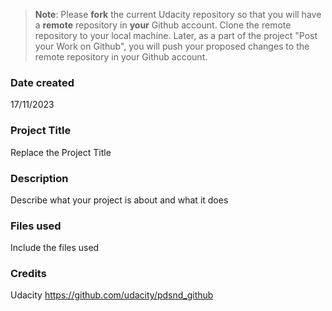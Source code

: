 >**Note**: Please **fork** the current Udacity repository so that you will have a **remote** repository in **your** Github account. Clone the remote repository to your local machine. Later, as a part of the project "Post your Work on Github", you will push your proposed changes to the remote repository in your Github account.

### Date created
17/11/2023

### Project Title
Replace the Project Title

### Description
Describe what your project is about and what it does

### Files used
Include the files used

### Credits
Udacity 
https://github.com/udacity/pdsnd_github

